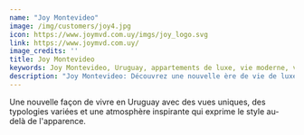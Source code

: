 ```yaml
---
name: "Joy Montevideo"
image: /img/customers/joy4.jpg
icon: https://www.joymvd.com.uy/imgs/joy_logo.svg
link: https://www.joymvd.com.uy/
image_credits: ''
title: Joy Montevideo
keywords: Joy Montevideo, Uruguay, appartements de luxe, vie moderne, vues uniques
description: "Joy Montevideo: Découvrez une nouvelle ère de vie de luxe en Uruguay avec des vues uniques et un design moderne."
---
```

Une nouvelle façon de vivre en Uruguay avec des vues uniques, des typologies variées et une atmosphère inspirante qui exprime le style au-delà de l'apparence.
